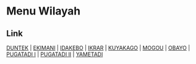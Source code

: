# Menu Wilayah

## Link

[DUNTEK](https://github.com/gigit-pemilu/pemilu-2024-94-papua-tengah/tree/main/pileg-dpr/hitung-suara/sub/94-papua-tengah/sub/06-dogiyai/sub/04-kamu-utara/sub/2009-duntek)
 | 
[EKIMANI](https://github.com/gigit-pemilu/pemilu-2024-94-papua-tengah/tree/main/pileg-dpr/hitung-suara/sub/94-papua-tengah/sub/06-dogiyai/sub/04-kamu-utara/sub/2010-ekimani)
 | 
[IDAKEBO](https://github.com/gigit-pemilu/pemilu-2024-94-papua-tengah/tree/main/pileg-dpr/hitung-suara/sub/94-papua-tengah/sub/06-dogiyai/sub/04-kamu-utara/sub/2001-idakebo)
 | 
[IKRAR](https://github.com/gigit-pemilu/pemilu-2024-94-papua-tengah/tree/main/pileg-dpr/hitung-suara/sub/94-papua-tengah/sub/06-dogiyai/sub/04-kamu-utara/sub/2004-ikrar)
 | 
[KUYAKAGO](https://github.com/gigit-pemilu/pemilu-2024-94-papua-tengah/tree/main/pileg-dpr/hitung-suara/sub/94-papua-tengah/sub/06-dogiyai/sub/04-kamu-utara/sub/2006-kuyakago)
 | 
[MOGOU](https://github.com/gigit-pemilu/pemilu-2024-94-papua-tengah/tree/main/pileg-dpr/hitung-suara/sub/94-papua-tengah/sub/06-dogiyai/sub/04-kamu-utara/sub/2007-mogou)
 | 
[OBAYO](https://github.com/gigit-pemilu/pemilu-2024-94-papua-tengah/tree/main/pileg-dpr/hitung-suara/sub/94-papua-tengah/sub/06-dogiyai/sub/04-kamu-utara/sub/2005-obayo)
 | 
[PUGATADI I](https://github.com/gigit-pemilu/pemilu-2024-94-papua-tengah/tree/main/pileg-dpr/hitung-suara/sub/94-papua-tengah/sub/06-dogiyai/sub/04-kamu-utara/sub/2002-pugatadi-i)
 | 
[PUGATADI II](https://github.com/gigit-pemilu/pemilu-2024-94-papua-tengah/tree/main/pileg-dpr/hitung-suara/sub/94-papua-tengah/sub/06-dogiyai/sub/04-kamu-utara/sub/2003-pugatadi-ii)
 | 
[YAMETADI](https://github.com/gigit-pemilu/pemilu-2024-94-papua-tengah/tree/main/pileg-dpr/hitung-suara/sub/94-papua-tengah/sub/06-dogiyai/sub/04-kamu-utara/sub/2008-yametadi)

